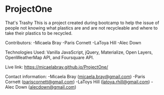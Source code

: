 # ProjectOne
That's Trashy
This is a project created during bootcamp to help the issue of people not knowing what plastics are and are not recycleable and where to take their plastics to be recycled.

Contributors:
-Micaela Bray
-Paris Cornett
-LaToya Hill
-Alec Down

Technologies Used:
Vanilla JavaScript, jQuery, Materialize, Open Layers, OpenWeatherMap API, and Foursquare API.

Live link:
https://micaelabray.github.io/ProjectOne/

Contact information:
-Micaela Bray (micaela.bray@gmail.com)
-Paris Cornett (pariscornett@gmail.com)
-LaToys Hill (latoya.rhill@gmail.com)
-Alec Down (alecdown@gmail.com)